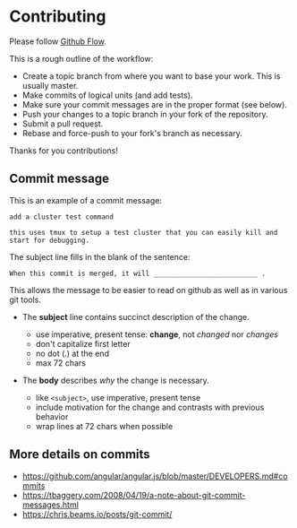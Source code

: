 Contributing
============

Please follow [Github Flow](https://guides.github.com/introduction/flow/index.html).

This is a rough outline of the workflow:

* Create a topic branch from where you want to base your work. This is usually master.
* Make commits of logical units (and add tests).
* Make sure your commit messages are in the proper format (see below).
* Push your changes to a topic branch in your fork of the repository.
* Submit a pull request.
* Rebase and force-push to your fork's branch as necessary.

Thanks for you contributions!


Commit message
--------------

This is an example of a commit message:

    add a cluster test command

    this uses tmux to setup a test cluster that you can easily kill and
    start for debugging.

The subject line fills in the blank of the sentence:

    When this commit is merged, it will __________________________ .

This allows the message to be easier to read on github
as well as in various git tools.

* The **subject** line contains succinct description of the change.
  - use imperative, present tense: **change**, not *changed* nor *changes*
  - don't capitalize first letter
  - no dot (.) at the end
  - max 72 chars

* The **body** describes *why* the change is necessary.
  - like `<subject>`, use imperative, present tense
  - include motivation for the change and contrasts with previous behavior
  - wrap lines at 72 chars when possible


More details on commits
-----------------------

* https://github.com/angular/angular.js/blob/master/DEVELOPERS.md#commits
* https://tbaggery.com/2008/04/19/a-note-about-git-commit-messages.html
* https://chris.beams.io/posts/git-commit/

